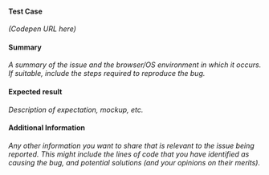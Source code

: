 <!--

All bug reports must contain a test case using our Codepen template;
Bug reports without it will be summarily closed:
- Codepen template - http://codepen.io/rosskevin/pen/eJMMVB

Make sure to search for existing issues before opening a new one.

If you are experiencing an issue with the version 3 of this theme, you must know
that we are no longer maintaining the old version and we are only accepting PR to
fix existing issues. New issues without an associated PR will be closed.
More info at https://github.com/FezVrasta/bootstrap-material-design/issues/1004

-->

#### Test Case
_(Codepen URL here)_

#### Summary
_A summary of the issue and the browser/OS environment in which it occurs. If suitable, include the steps required to reproduce the bug._

#### Expected result
_Description of expectation, mockup, etc._

#### Additional Information
_Any other information you want to share that is relevant to the issue being reported. This might include the lines of code that you have identified as causing the bug, and potential solutions (and your opinions on their merits)._
